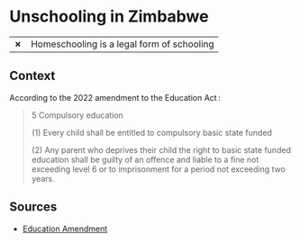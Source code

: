 # Unschooling in Zimbabwe
| | |
|-|-|
| __✗__ | Homeschooling is a legal form of schooling |

## Context

According to the 2022 amendment to the Education Act :

> 5 Compulsory education
> 
> (1) Every child shall be entitled to compulsory basic state funded
> 
> (2) Any parent who deprives their child the right to basic state funded education shall be guilty of an offence
> and liable to a fine not exceeding level 6 or to imprisonment for a period not exceeding two years.

## Sources

* [Education Amendment](http://mopse.co.zw/sites/default/files/public/downloads/EDUCATION%20AMENDMENT%20ACT%2C%202019%20%5B%20Act%2015-2019%5D.pdf)
